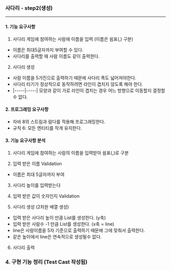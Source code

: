 ### 사다리 - step2(생성)
---
#### 1. 기능 요구사항
1) 사다리 게임에 참여하는 사람에 이름을 입력 (이름은 쉼표(,) 구분)
- 이름은 최대5글자까지 부여할 수 있다.
- 사다리를 출력할 때 사람 이름도 같이 출력한다.
2) 사다리 생성
- 사람 이름을 5가진으로 출력하기 때문에 사다리 폭도 넓어져야한다.
- 사다리 타기가 정상적으로 동작하려면 라인이 겹치지 않도록 해야 한다.
- |-----|-----| 모양과 같이 가로 라인이 겹치는 경우 어느 방향으로 이동할지 결정할 수 없다.

#### 2. 프로그래밍 요구사항
- 자바 8의 스트림과 람다를 적용해 프로그래밍한다.
- 규칙 6: 모든 엔티티를 작게 유지한다.

#### 3. 기능 요구사항 분석
1) 사다리 게임에 참여하는 사람의 이름을 입력받아 쉼표(,)로 구분

2) 입력 받은 이름 Validation
- 이름은 최대 5글자까지 부여

3) 사다리 높이를 입력받는다

4) 입력 받은 값이 숫자인지 Validation

5) 사다리 생성 (2차원 배열 생성)
- 입력 받은 사다리 높이 만큼 List를 생성한다. (y축)
- 입력 받은 사람수 -1 만큼 List를 생성한다. (x축 = line)
- line은 사람이름을 5자 기준으로 출력하기 때문에 그에 맞춰서 출력한다.
- 같은 높이에서 line은 연속적으로 생성될수 없다.

6) 사다리 출력

### 4. 구현 기능 정리 (Test Cast 작성됨)